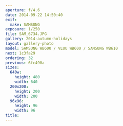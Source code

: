 ```yaml
---
aperture: f/4.6
date: 2014-09-22 14:50:40
exif:
  make: SAMSUNG
exposure: 1/250
file: SAM_6734.JPG
gallery: 2014-autumn-holidays
layout: gallery-photo
model: SAMSUNG WB600 / VLUU WB600 / SAMSUNG WB610
next: 1c3fa29
ordering: 32
previous: 6fc490a
sizes:
  640w:
    height: 480
    width: 640
  200x200:
    height: 200
    width: 200
  96x96:
    height: 96
    width: 96
title: 
---
```

